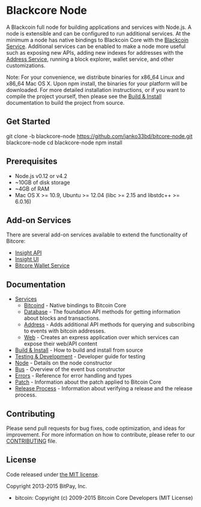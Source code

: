 Blackcore Node
============

A Blackcoin full node for building applications and services with Node.js. A node is extensible and can be configured to run additional services. At the minimum a node has native bindings to Blackcoin Core with the [Blackcoin Service](docs/services/bitcoind.md). Additional services can be enabled to make a node more useful such as exposing new APIs, adding new indexes for addresses with the [Address Service](docs/services/address.md), running a block explorer, wallet service, and other customizations.

Note: For your convenience, we distribute binaries for x86_64 Linux and x86_64 Mac OS X. Upon npm install, the binaries for your platform will be downloaded. For more detailed installation instructions, or if you want to compile the project yourself, then please see the [Build & Install](docs/build.md) documentation to build the project from source.

## Get Started

git clone -b blackcore-node https://github.com/janko33bd/bitcore-node.git blackcore-node
cd blackcore-node
npm install


## Prerequisites

- Node.js v0.12 or v4.2
- ~10GB of disk storage
- ~4GB of RAM
- Mac OS X >= 10.9, Ubuntu >= 12.04 (libc >= 2.15 and libstdc++ >= 6.0.16)

## Add-on Services

There are several add-on services available to extend the functionality of Bitcore:

- [Insight API](https://github.com/bitpay/insight-api/tree/v0.3.0)
- [Insight UI](https://github.com/bitpay/insight/tree/v0.3.0)
- [Bitcore Wallet Service](https://github.com/bitpay/bitcore-wallet-service)

## Documentation

- [Services](docs/services.md)
  - [Bitcoind](docs/services/bitcoind.md) - Native bindings to Bitcoin Core
  - [Database](docs/services/db.md) - The foundation API methods for getting information about blocks and transactions.
  - [Address](docs/services/address.md) - Adds additional API methods for querying and subscribing to events with bitcoin addresses.
  - [Web](docs/services/web.md) - Creates an express application over which services can expose their web/API content
- [Build & Install](docs/build.md) - How to build and install from source
- [Testing & Development](docs/testing.md) - Developer guide for testing
- [Node](docs/node.md) - Details on the node constructor
- [Bus](docs/bus.md) - Overview of the event bus constructor
- [Errors](docs/errors.md) - Reference for error handling and types
- [Patch](docs/patch.md) - Information about the patch applied to Bitcoin Core
- [Release Process](docs/release.md) - Information about verifying a release and the release process.

## Contributing

Please send pull requests for bug fixes, code optimization, and ideas for improvement. For more information on how to contribute, please refer to our [CONTRIBUTING](https://github.com/bitpay/bitcore/blob/master/CONTRIBUTING.md) file.

## License

Code released under [the MIT license](https://github.com/bitpay/bitcore-node/blob/master/LICENSE).

Copyright 2013-2015 BitPay, Inc.

- bitcoin: Copyright (c) 2009-2015 Bitcoin Core Developers (MIT License)
